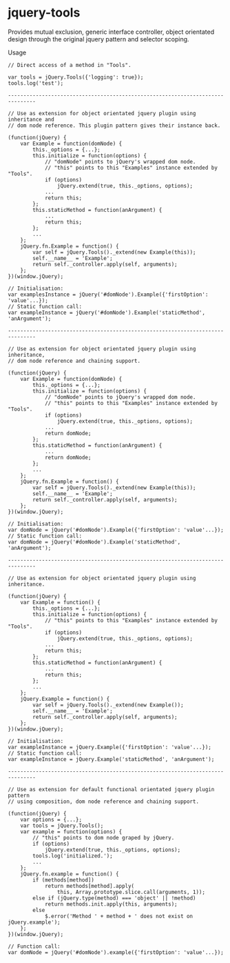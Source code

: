 jquery-tools
============

Provides mutual exclusion, generic interface controller, object orientated
design through the original jquery pattern and selector scoping.

Usage

    // Direct access of a method in "Tools".

    var tools = jQuery.Tools({'logging': true});
    tools.log('test');

    -------------------------------------------------------------------------------

    // Use as extension for object orientated jquery plugin using inheritance and
    // dom node reference. This plugin pattern gives their instance back.

    (function(jQuery) {
        var Example = function(domNode) {
            this._options = {...};
            this.initialize = function(options) {
                // "domNode" points to jQuery's wrapped dom node.
                // "this" points to this "Examples" instance extended by "Tools".
                if (options)
                    jQuery.extend(true, this._options, options);
                ...
                return this;
            };
            this.staticMethod = function(anArgument) {
                ...
                return this;
            };
            ...
        };
        jQuery.fn.Example = function() {
            var self = jQuery.Tools()._extend(new Example(this));
            self.__name__ = 'Example';
            return self._controller.apply(self, arguments);
        };
    })(window.jQuery);

    // Initialisation:
    var examplesInstance = jQuery('#domNode').Example({'firstOption': 'value'...});
    // Static function call:
    var exampleInstance = jQuery('#domNode').Example('staticMethod', 'anArgument');

    -------------------------------------------------------------------------------

    // Use as extension for object orientated jquery plugin using inheritance,
    // dom node reference and chaining support.

    (function(jQuery) {
        var Example = function(domNode) {
            this._options = {...};
            this.initialize = function(options) {
                // "domNode" points to jQuery's wrapped dom node.
                // "this" points to this "Examples" instance extended by "Tools".
                if (options)
                    jQuery.extend(true, this._options, options);
                ...
                return domNode;
            };
            this.staticMethod = function(anArgument) {
                ...
                return domNode;
            };
            ...
        };
        jQuery.fn.Example = function() {
            var self = jQuery.Tools()._extend(new Example(this));
            self.__name__ = 'Example';
            return self._controller.apply(self, arguments);
        };
    })(window.jQuery);

    // Initialisation:
    var domNode = jQuery('#domNode').Example({'firstOption': 'value'...});
    // Static function call:
    var domNode = jQuery('#domNode').Example('staticMethod', 'anArgument');

    -------------------------------------------------------------------------------

    // Use as extension for object orientated jquery plugin using inheritance.

    (function(jQuery) {
        var Example = function() {
            this._options = {...};
            this.initialize = function(options) {
                // "this" points to this "Examples" instance extended by "Tools".
                if (options)
                    jQuery.extend(true, this._options, options);
                ...
                return this;
            };
            this.staticMethod = function(anArgument) {
                ...
                return this;
            };
            ...
        };
        jQuery.Example = function() {
            var self = jQuery.Tools()._extend(new Example());
            self.__name__ = 'Example';
            return self._controller.apply(self, arguments);
        };
    })(window.jQuery);

    // Initialisation:
    var exampleInstance = jQuery.Example({'firstOption': 'value'...});
    // Static function call:
    var exampleInstance = jQuery.Example('staticMethod', 'anArgument');

    -------------------------------------------------------------------------------

    // Use as extension for default functional orientated jquery plugin pattern
    // using composition, dom node reference and chaining support.

    (function(jQuery) {
        var options = {...};
        var tools = jQuery.Tools();
        var example = function(options) {
            // "this" points to dom node graped by jQuery.
            if (options)
                jQuery.extend(true, this._options, options);
            tools.log('initialized.');
            ...
        };
        jQuery.fn.example = function() {
            if (methods[method])
                return methods[method].apply(
                    this, Array.prototype.slice.call(arguments, 1));
            else if (jQuery.type(method) === 'object' || !method)
                return methods.init.apply(this, arguments);
            else
                $.error('Method ' + method + ' does not exist on jQuery.example');
        };
    })(window.jQuery);

    // Function call:
    var domNode = jQuery('#domNode').example({'firstOption': 'value'...});
